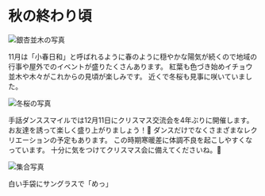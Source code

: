 # 秋の終わり頃

![銀杏並木の写真](https://storage.googleapis.com/smile-blog/2024-11-24/S__3408007.jpg)

11月は「小春日和」と呼ばれるように春のように穏やかな陽気が続くので地域の行事や屋外でのイベントが盛りたくさんあります。
紅葉も色づき始めイチョウ並木や木々がこれからの見頃が楽しみです。
近くで冬桜も見事に咲いていました。

![冬桜の写真](https://storage.googleapis.com/smile-blog/2024-11-24/S__3408009.jpg)

手話ダンススマイルでは12月11日にクリスマス交流会を4年ぶりに開催します。
お友達を誘って楽しく盛り上がりましょう！🎅
ダンスだけでなくさまざまなレクリエーションの予定もあります。
この時期寒暖差に体調不良を起こしやすくなっています。
十分に気をつけてクリスマス会に備えてくださいね。🎄

![集合写真](https://storage.googleapis.com/smile-blog/2024-11-24/S__3408011.jpg)

白い手袋にサングラスで「めっ」
